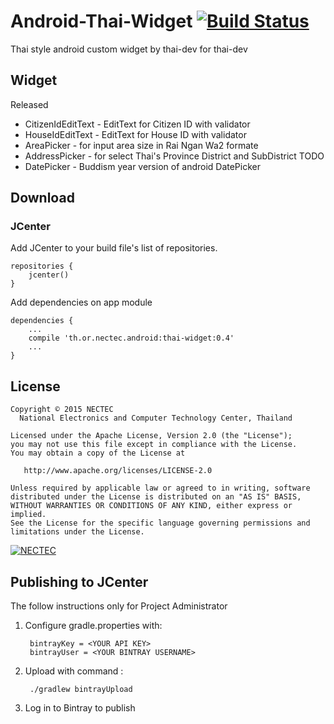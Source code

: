 # Android-Thai-Widget [![Build Status](https://travis-ci.org/nectec-wisru/android-ThaiWidget.svg?branch=master)](https://travis-ci.org/nectec-wisru/android-ThaiWidget)

Thai style android custom widget by thai-dev for thai-dev

Widget
-------
Released
* CitizenIdEditText - EditText for Citizen ID with validator
* HouseIdEditText - EditText for House ID with validator
* AreaPicker - for input area size in Rai Ngan Wa2 formate
* AddressPicker - for select Thai's Province District and SubDistrict
TODO
* DatePicker - Buddism year version of android DatePicker

Download
-------
### JCenter

Add JCenter to your build file's list of repositories.

    repositories {
        jcenter()
    }

Add dependencies on app module

    dependencies {
        ...
        compile 'th.or.nectec.android:thai-widget:0.4'
        ...
    }


License
--------

    Copyright © 2015 NECTEC
      National Electronics and Computer Technology Center, Thailand

    Licensed under the Apache License, Version 2.0 (the "License");
    you may not use this file except in compliance with the License.
    You may obtain a copy of the License at

       http://www.apache.org/licenses/LICENSE-2.0

    Unless required by applicable law or agreed to in writing, software
    distributed under the License is distributed on an "AS IS" BASIS,
    WITHOUT WARRANTIES OR CONDITIONS OF ANY KIND, either express or implied.
    See the License for the specific language governing permissions and
    limitations under the License.
    

[![NECTEC](http://www.nectec.or.th/themes/nectec/img/logo.png)](https://www.nectec.or.th)

Publishing to JCenter
---------
The follow instructions only for Project Administrator

1. Configure gradle.properties with:
    
        bintrayKey = <YOUR API KEY>
        bintrayUser = <YOUR BINTRAY USERNAME>

2. Upload with command :

        ./gradlew bintrayUpload
    
3. Log in to Bintray to publish

    

